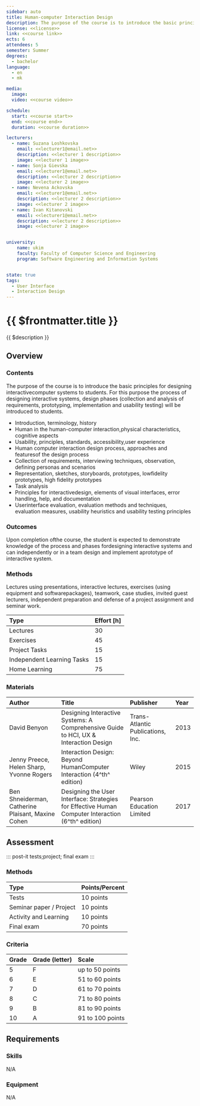 ```yaml
---
sidebar: auto
title: Human-computer Interaction Design
description: The purpose of the course is to introduce the basic principles for designing interactive computer systems to students.
license: <<license>>
link: <<course link>>
ects: 6
attendees: 5
semester: Summer
degrees:
  - bachelor
language: 
  - en
  - mk

media:
  image:
  video: <<course video>>

schedule:
  start: <<course start>>
  end: <<course end>>
  duration: <<course duration>>

lecturers:
  - name: Suzana Loshkovska
    email: <<lecturer1@email.net>>
    description: <<lecturer 1 description>>
    image: <<lecturer 1 image>>
  - name: Sonja Gievska
    email: <<lecturer1@email.net>>
    description: <<lecturer 2 description>>
    image: <<lecturer 2 image>>
  - name: Nevena Ackovska
    email: <<lecturer1@email.net>>
    description: <<lecturer 2 description>>
    image: <<lecturer 2 image>>
  - name: Ivan Kitanovski
    email: <<lecturer1@email.net>>
    description: <<lecturer 2 description>>
    image: <<lecturer 2 image>>


university:
    name: ukim
    faculty: Faculty of Computer Science and Engineering
    program: Software Engineering and Information Systems


state: true
tags:
  - User Interface
  - Interaction Design
---
```


# {{ $frontmatter.title }}

{{ $description }}

## Overview

### Contents

The purpose of the course is to introduce the basic principles for designing interactivecomputer systems to students. For this purpose the process of designing interactive systems,   design phases (collection and analysis of requirements, prototyping, implementation and usability testing) will be introduced to students.

* Introduction, terminology, history
* Human in the human-computer interaction,physical characteristics, cognitive aspects
* Usability, principles, standards, accessibility,user experience
* Human computer interaction design process, approaches and featuresof the design process
* Collection of requirements, interviewing techniques, observation, defining personas and scenarios
* Representation, sketches, storyboards, prototypes, lowfidelity prototypes,  high fidelity prototypes
* Task analysis
* Principles for interactivedesign, elements of visual interfaces, error handling, help, and documentation
* Userinterface evaluation, evaluation methods and techniques, evaluation measures, usability heuristics and usability testing principles

### Outcomes

Upon completion ofthe course, the student is expected to demonstrate knowledge of the process and phases fordesigning interactive systems and can independently or in a team design and implement aprototype of interactive system.

### Methods

Lectures using presentations, interactive lectures, exercises (using equipment and softwarepackages), teamwork, case studies, invited guest lecturers, independent preparation and defense of a project assignment and seminar work.

| Type                       | Effort \[h\] |
| :------------------------- | :----------- |
| Lectures                   | 30           |
| Exercises                  | 45           |
| Project Tasks              | 15           |
| Independent Learning Tasks | 15           |
| Home Learning              | 75           |


### Materials

 | Author                                            | Title                                                                                              | Publisher                         | Year |
 | :------------------------------------------------ | :------------------------------------------------------------------------------------------------- | :-------------------------------- | :--- |
 | David Benyon                                      | Designing Interactive Systems: A Comprehensive Guide to HCI, UX & Interaction Design               | Trans-Atlantic Publications, Inc. | 2013 |
 | Jenny Preece, Helen Sharp, Yvonne Rogers          | Interaction Design: Beyond HumanComputer Interaction (4^th^ edition)                               | Wiley                             | 2015 |
 | Ben Shneiderman, Catherine Plaisant, Maxine Cohen | Designing the User Interface: Strategies for Effective Human Computer Interaction  (6^th^ edition) | Pearson  Education Limited        | 2017 |

## Assessment

::: post-it
tests;project; final exam
:::

### Methods

| Type                    | Points/Percent |
| :---------------------- | :------------- |
| Tests                   | 10 points      |
| Seminar paper / Project | 10 points      |
| Activity and Learning   | 10 points      |
| Final exam              | 70 points      |

### Criteria

| Grade | Grade (letter) | Scale            |
| :---- | :------------- | :--------------- |
| 5     | F              | up to 50 points  |
| 6     | E              | 51 to 60 points  |
| 7     | D              | 61 to 70 points  |
| 8     | C              | 71 to 80 points  |
| 9     | B              | 81 to 90 points  |
| 10    | A              | 91 to 100 points |

## Requirements

### Skills

N/A

### Equipment

N/A
